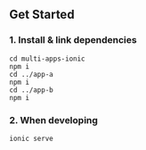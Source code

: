 ## Get Started

### 1. Install & link dependencies

```
cd multi-apps-ionic
npm i
cd ../app-a
npm i
cd ../app-b
npm i
```

### 2. When developing

```
ionic serve
```
